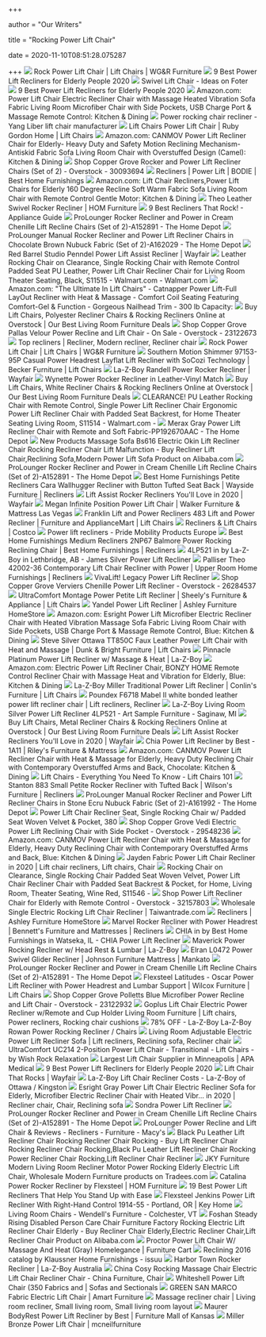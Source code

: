 +++
        
author = "Our Writers"
        
title = "Rocking Power Lift Chair"
        
date = 2020-11-10T08:51:28.075287
        
+++
[ ![](https://wgrfurniture.sirv.com/WGR/2019/02/4241358_1.jpg?scale.option=fill&scale.width=800&quality=60)](https://wgrfurniture.sirv.com/WGR/2019/02/4241358_1.jpg?scale.option=fill&scale.width=800&quality=60) Rock Power Lift Chair | Lift Chairs | WG&R Furniture
[ ![](https://www.womansworld.com/wp-content/uploads/2020/02/power-lift-la-z-boy.jpg?w=1024)](https://www.womansworld.com/wp-content/uploads/2020/02/power-lift-la-z-boy.jpg?w=1024) 9 Best Power Lift Recliners for Elderly People 2020
[ ![](https://foter.com/photos/388/swivel-lift-chair-7.jpg?s=ts3)](https://foter.com/photos/388/swivel-lift-chair-7.jpg?s=ts3) Swivel Lift Chair - Ideas on Foter
[ ![](https://www.womansworld.com/wp-content/uploads/2020/09/power-lift-recliners.png)](https://www.womansworld.com/wp-content/uploads/2020/09/power-lift-recliners.png) 9 Best Power Lift Recliners for Elderly People 2020
[ ![](https://images-na.ssl-images-amazon.com/images/I/819%2BjXisfvL._AC_SL1500_.jpg)](https://images-na.ssl-images-amazon.com/images/I/819%2BjXisfvL._AC_SL1500_.jpg) Amazon.com: Power Lift Chair Electric Recliner Chair with Massage Heated  Vibration Sofa Fabric Living Room Microfiber Chair with Side Pockets, USB  Charge Port & Massage Remote Control: Kitchen & Dining
[ ![](https://theliveyoung.com/wp-content/uploads/2020/03/AM_09383-1.jpg)](https://theliveyoung.com/wp-content/uploads/2020/03/AM_09383-1.jpg) Power rocking chair recliner - Yang Liber lift chair manufacturer
[ ![](https://imageresizer.furnituredealer.net/img/remote/images.furnituredealer.net/img/products%2Fwindermere_motion%2Fcolor%2Flift%20chairs%20br_19640-lf-bhvvo6kygs06kbxo3breghg.jpg?width=878&height=600&scale=both&trim.threshold=80)](https://imageresizer.furnituredealer.net/img/remote/images.furnituredealer.net/img/products%2Fwindermere_motion%2Fcolor%2Flift%20chairs%20br_19640-lf-bhvvo6kygs06kbxo3breghg.jpg?width=878&height=600&scale=both&trim.threshold=80) Lift Chairs Power Lift Chair | Ruby Gordon Home | Lift Chairs
[ ![](https://images-na.ssl-images-amazon.com/images/I/71qkAwBxfGL._AC_SX522_.jpg)](https://images-na.ssl-images-amazon.com/images/I/71qkAwBxfGL._AC_SX522_.jpg) Amazon.com: CANMOV Power Lift Recliner Chair for Elderly- Heavy Duty and  Safety Motion Reclining Mechanism-Antiskid Fabric Sofa Living Room Chair  with Overstuffed Design (Camel): Kitchen & Dining
[ ![](https://ak1.ostkcdn.com/images/products/30093694/Copper-Grove-Rocker-and-Power-Lift-Recliner-Chairs-Set-of-2-e822b324-1d00-44aa-b0f1-87419f011d01_600.jpg?impolicy=medium)](https://ak1.ostkcdn.com/images/products/30093694/Copper-Grove-Rocker-and-Power-Lift-Recliner-Chairs-Set-of-2-e822b324-1d00-44aa-b0f1-87419f011d01_600.jpg?impolicy=medium) Shop Copper Grove Rocker and Power Lift Recliner Chairs (Set of 2) -  Overstock - 30093694
[ ![](https://www.besthf.com/bcassets/prodimages2/large/8NW17L.jpg)](https://www.besthf.com/bcassets/prodimages2/large/8NW17L.jpg) Recliners | Power Lift | BODIE | Best Home Furnishings
[ ![](https://images-na.ssl-images-amazon.com/images/I/61d%2Bk0E%2BxIL._AC_SX522_.jpg)](https://images-na.ssl-images-amazon.com/images/I/61d%2Bk0E%2BxIL._AC_SX522_.jpg) Amazon.com: Lift Chair Recliners,Power Lift Chairs for Elderly 160 Degree  Recline Soft Warm Fabric Sofa Living Room Chair with Remote Control Gentle  Motor: Kitchen & Dining
[ ![](https://aca8cd9d105dbd447097-f6f51e4cef559c9308eef9d726fd38a7.ssl.cf1.rackcdn.com/510251-2.jpg)](https://aca8cd9d105dbd447097-f6f51e4cef559c9308eef9d726fd38a7.ssl.cf1.rackcdn.com/510251-2.jpg) Theo Leather Swivel Rocker Recliner | HOM Furniture
[ ![](https://bestvacuumresource.com/wp-content/uploads/Rocking-Recliner.jpg)](https://bestvacuumresource.com/wp-content/uploads/Rocking-Recliner.jpg) 9 Best Recliners That Rock! - Appliance Guide
[ ![](https://images.homedepot-static.com/productImages/a9fd7d90-88f8-4066-967d-578c198fcc58/svn/cream-prolounger-recliners-a152891-64_1000.jpg)](https://images.homedepot-static.com/productImages/a9fd7d90-88f8-4066-967d-578c198fcc58/svn/cream-prolounger-recliners-a152891-64_1000.jpg) ProLounger Rocker Recliner and Power in Cream Chenille Lift Recline Chairs  (Set of 2)-A152891 - The Home Depot
[ ![](https://images.homedepot-static.com/productImages/c9eb14ba-27ee-4a41-bd2f-abe32ff86c30/svn/chocolate-brown-prolounger-recliners-a162029-66_600.jpg)](https://images.homedepot-static.com/productImages/c9eb14ba-27ee-4a41-bd2f-abe32ff86c30/svn/chocolate-brown-prolounger-recliners-a162029-66_600.jpg) ProLounger Manual Rocker Recliner and Power Lift Recliner Chairs in  Chocolate Brown Nubuck Fabric (Set of 2)-A162029 - The Home Depot
[ ![](https://secure.img1-fg.wfcdn.com/im/92817873/resize-h800-w800%5Ecompr-r85/9506/95069632/Penndel+Power+Lift+Assist+Recliner.jpg)](https://secure.img1-fg.wfcdn.com/im/92817873/resize-h800-w800%5Ecompr-r85/9506/95069632/Penndel+Power+Lift+Assist+Recliner.jpg) Red Barrel Studio Penndel Power Lift Assist Recliner | Wayfair
[ ![](https://i5.walmartimages.com/asr/55eade29-9ae9-4c09-a74c-580a9747780d_1.25830502bcb033bea29e3b18f3cd7a93.jpeg?odnWidth=612&odnHeight=612&odnBg=ffffff)](https://i5.walmartimages.com/asr/55eade29-9ae9-4c09-a74c-580a9747780d_1.25830502bcb033bea29e3b18f3cd7a93.jpeg?odnWidth=612&odnHeight=612&odnBg=ffffff) Leather Rocking Chair on Clearance, Single Rocking Chair with Remote  Control Padded Seat PU Leather, Power Lift Chair Recliner Chair for Living  Room Theater Seating, Black, S11515 - Walmart.com - Walmart.com
[ ![](https://images-na.ssl-images-amazon.com/images/I/91ul5H46nJL._AC_SY450_.jpg)](https://images-na.ssl-images-amazon.com/images/I/91ul5H46nJL._AC_SY450_.jpg) Amazon.com: "The Ultimate In Lift Chairs" - Catnapper Power Lift-Full  LayOut Recliner with Heat & Massage - Comfort Coil Seating Featuring  Comfort-Gel & Function - Gorgeous Nailhead Trim - 300 lb Capacity:
[ ![](https://ak1.ostkcdn.com/images/products/26968176/ProLounger-Herringbone-Power-Recline-and-Lift-Chair-d6ddc37c-4692-4588-9e6a-70381c9276c1_1000.jpg?imwidth=400&impolicy=medium)](https://ak1.ostkcdn.com/images/products/26968176/ProLounger-Herringbone-Power-Recline-and-Lift-Chair-d6ddc37c-4692-4588-9e6a-70381c9276c1_1000.jpg?imwidth=400&impolicy=medium) Buy Lift Chairs, Polyester Recliner Chairs & Rocking Recliners Online at  Overstock | Our Best Living Room Furniture Deals
[ ![](https://ak1.ostkcdn.com/images/products/19458518/ProLounger-Power-Recline-and-Lift-Chair-Platinum-Grey-Velour-d7996beb-9fe6-40d6-b6eb-5adea9d8bf76.jpg)](https://ak1.ostkcdn.com/images/products/19458518/ProLounger-Power-Recline-and-Lift-Chair-Platinum-Grey-Velour-d7996beb-9fe6-40d6-b6eb-5adea9d8bf76.jpg) Shop Copper Grove Pallas Velour Power Recline and Lift Chair - On Sale -  Overstock - 23122673
[ ![](https://i.pinimg.com/736x/87/f2/29/87f2291bb8b973712021e6f3bfe61df7.jpg)](https://i.pinimg.com/736x/87/f2/29/87f2291bb8b973712021e6f3bfe61df7.jpg) Top recliners | Recliner, Modern recliner, Recliner chair
[ ![](https://wgrfurniture.sirv.com/WGR/2019/02/4241358_7.jpg?crop.x=center&crop.y=center&crop.width=302&crop.height=302&scale.option=fill&scale.width=302&scale.height=302)](https://wgrfurniture.sirv.com/WGR/2019/02/4241358_7.jpg?crop.x=center&crop.y=center&crop.width=302&crop.height=302&scale.option=fill&scale.width=302&scale.height=302) Rock Power Lift Chair | Lift Chairs | WG&R Furniture
[ ![](https://imageresizer.furnituredealer.net/img/remote/images.furnituredealer.net/img/products%2Fsouthern_motion%2Fcolor%2Fshimmer-1563505563_97153-95p-288-09-b1.jpg?w=300&h=300&trim.threshold=80)](https://imageresizer.furnituredealer.net/img/remote/images.furnituredealer.net/img/products%2Fsouthern_motion%2Fcolor%2Fshimmer-1563505563_97153-95p-288-09-b1.jpg?w=300&h=300&trim.threshold=80) Southern Motion Shimmer 97153-95P Casual Power Headrest Layflat Lift  Recliner with SoCozi Technology | Becker Furniture | Lift Chairs
[ ![](https://secure.img1-fg.wfcdn.com/im/77938032/compr-r85/9999/99996936/randell-power-rocker-recliner.jpg)](https://secure.img1-fg.wfcdn.com/im/77938032/compr-r85/9999/99996936/randell-power-rocker-recliner.jpg) La-Z-Boy Randell Power Rocker Recliner | Wayfair
[ ![](https://www.finewebstores.com/assets/images/BHF/9MP17-1LV.jpg)](https://www.finewebstores.com/assets/images/BHF/9MP17-1LV.jpg) Wynette Power Rocker Recliner in Leather-Vinyl Match
[ ![](https://ak1.ostkcdn.com/images/products/26965887/Copper-Grove-Metsamor-Power-Lift-Reclining-Chair-with-Remote-Control-97d66223-f4aa-4a5f-870f-fd90659af521_600.jpg?imwidth=400&impolicy=medium)](https://ak1.ostkcdn.com/images/products/26965887/Copper-Grove-Metsamor-Power-Lift-Reclining-Chair-with-Remote-Control-97d66223-f4aa-4a5f-870f-fd90659af521_600.jpg?imwidth=400&impolicy=medium) Buy Lift Chairs, White Recliner Chairs & Rocking Recliners Online at  Overstock | Our Best Living Room Furniture Deals
[ ![](https://i5.walmartimages.com/asr/be63b367-2bfc-4595-a3fe-45ec868a12f3_1.ad083545c20a0337e904d9249dcb0801.jpeg?odnWidth=612&odnHeight=612&odnBg=ffffff)](https://i5.walmartimages.com/asr/be63b367-2bfc-4595-a3fe-45ec868a12f3_1.ad083545c20a0337e904d9249dcb0801.jpeg?odnWidth=612&odnHeight=612&odnBg=ffffff) CLEARANCE! PU Leather Rocking Chair with Remote Control, Single Power Lift  Recliner Chair Ergonomic Power Lift Recliner Chair with Padded Seat  Backrest, for Home Theater Seating Living Room, S11514 - Walmart.com -
[ ![](https://images.homedepot-static.com/productImages/78ebc147-c01d-4c31-97ed-870b1a794d70/svn/gray-merax-recliners-pp192670aac-64_1000.jpg)](https://images.homedepot-static.com/productImages/78ebc147-c01d-4c31-97ed-870b1a794d70/svn/gray-merax-recliners-pp192670aac-64_1000.jpg) Merax Gray Power Lift Recliner Chair with Remote and Soft  Fabric-PP192670AAC - The Home Depot
[ ![](https://sc01.alicdn.com/kf/HTB1U45oinnI8KJjy0Ffq6AdoVXam.jpg_350x350.jpg)](https://sc01.alicdn.com/kf/HTB1U45oinnI8KJjy0Ffq6AdoVXam.jpg_350x350.jpg) New Products Massage Sofa Bs616 Electric Okin Lift Recliner Chair Rocking  Recliner Chair Lift Malfunction - Buy Recliner Lift Chair,Reclining  Sofa,Modern Power Lift Sofa Product on Alibaba.com
[ ![](https://images.homedepot-static.com/productImages/4eab8bb4-6404-4f93-bbcb-3005620267be/svn/cream-prolounger-recliners-a152891-66_600.jpg)](https://images.homedepot-static.com/productImages/4eab8bb4-6404-4f93-bbcb-3005620267be/svn/cream-prolounger-recliners-a152891-66_600.jpg) ProLounger Rocker Recliner and Power in Cream Chenille Lift Recline Chairs  (Set of 2)-A152891 - The Home Depot
[ ![](https://images.furnituredealer.net/img/products%2Fbest_home_furnishings%2Fcolor%2Fmedium%20recliners_1aw45-m4.jpg)](https://images.furnituredealer.net/img/products%2Fbest_home_furnishings%2Fcolor%2Fmedium%20recliners_1aw45-m4.jpg) Best Home Furnishings Petite Recliners Cara Wallhugger Recliner with Button  Tufted Seat Back | Wayside Furniture | Recliners
[ ![](https://secure.img1-fg.wfcdn.com/im/83458703/resize-h240-w240%5Ecompr-r85/1141/114198444/default_name.jpg)](https://secure.img1-fg.wfcdn.com/im/83458703/resize-h240-w240%5Ecompr-r85/1141/114198444/default_name.jpg) Lift Assist Rocker Recliners You'll Love in 2020 | Wayfair
[ ![](https://walkerfurniture.com/images/thumbs/0006242_101-RED-LIFT_161ce_1500.jpeg)](https://walkerfurniture.com/images/thumbs/0006242_101-RED-LIFT_161ce_1500.jpeg) Megan Infinite Position Power Lift Chair | Walker Furniture & Mattress Las  Vegas
[ ![](https://imageresizer.furnituredealer.net/img/remote/images.furnituredealer.net/img/products%2Ffranklin%2Fcolor%2Flift%20and%20power%20recliners%20fr_483-b.jpg?width=878&height=600&scale=both&trim.threshold=80)](https://imageresizer.furnituredealer.net/img/remote/images.furnituredealer.net/img/products%2Ffranklin%2Fcolor%2Flift%20and%20power%20recliners%20fr_483-b.jpg?width=878&height=600&scale=both&trim.threshold=80) Franklin Lift and Power Recliners 483 Lift and Power Recliner | Furniture  and ApplianceMart | Lift Chairs
[ ![](https://images.costco-static.com/ImageDelivery/imageService?profileId=12026539&imageId=100483164-894__1&recipeName=350)](https://images.costco-static.com/ImageDelivery/imageService?profileId=12026539&imageId=100483164-894__1&recipeName=350) Recliners & Lift Chairs | Costco
[ ![](https://pridemobility.eu/wp-content/uploads/2019/06/C1-450x450.jpg)](https://pridemobility.eu/wp-content/uploads/2019/06/C1-450x450.jpg) Power lift recliners - Pride Mobility Products Europe
[ ![](https://imageresizer.furnituredealer.net/img/remote/images.furnituredealer.net/img/products%2Fbest_home_furnishings%2Fcolor%2Fmedium%20recliners_2np67-b6.jpg?width=878&height=600&scale=both&trim.threshold=80)](https://imageresizer.furnituredealer.net/img/remote/images.furnituredealer.net/img/products%2Fbest_home_furnishings%2Fcolor%2Fmedium%20recliners_2np67-b6.jpg?width=878&height=600&scale=both&trim.threshold=80) Best Home Furnishings Medium Recliners 2NP67 Balmore Power Rocking  Reclining Chair | Best Home Furnishings | Recliners
[ ![](https://images.webfronts.com/cache/melnimpfntyf.jpg?imgeng=/w_500/h_500/m_letterbox_ffffff_100)](https://images.webfronts.com/cache/melnimpfntyf.jpg?imgeng=/w_500/h_500/m_letterbox_ffffff_100) 4LP521 in by La-Z-Boy in Lethbridge, AB - James Silver Power Lift Recliner
[ ![](https://imageresizer.furnituredealer.net/img/remote/images.furnituredealer.net/img/products%2Fpalliser%2Fcolor%2Ftheo%2042002_42002-36-b7.jpg?width=878&height=600&scale=both&trim.threshold=80)](https://imageresizer.furnituredealer.net/img/remote/images.furnituredealer.net/img/products%2Fpalliser%2Fcolor%2Ftheo%2042002_42002-36-b7.jpg?width=878&height=600&scale=both&trim.threshold=80) Palliser Theo 42002-36 Contemporary Lift Chair Recliner with Power | Upper  Room Home Furnishings | Recliners
[ ![](https://cdn.wellwise.ca/product-images/606509657228-0.png?w=670)](https://cdn.wellwise.ca/product-images/606509657228-0.png?w=670) VivaLift! Legacy Power Lift Recliner
[ ![](https://ak1.ostkcdn.com/images/products/26284537/Avenue-Greene-Hammond-Power-Lift-Recliner-466dcf5f-e19c-41d5-a7f5-c2530af98865.jpg)](https://ak1.ostkcdn.com/images/products/26284537/Avenue-Greene-Hammond-Power-Lift-Recliner-466dcf5f-e19c-41d5-a7f5-c2530af98865.jpg) Shop Copper Grove Verviers Chenille Power Lift Recliner - Overstock -  26284537
[ ![](https://imageresizer.furnituredealer.net/img/remote/images.furnituredealer.net/img/products%2Fultracomfort%2Fcolor%2Fmontage%20uc_uc542-jpt-rainstorm-b1.jpg?width=1024&height=768&scale=both&trim.threshold=50&trim.percentpadding=10)](https://imageresizer.furnituredealer.net/img/remote/images.furnituredealer.net/img/products%2Fultracomfort%2Fcolor%2Fmontage%20uc_uc542-jpt-rainstorm-b1.jpg?width=1024&height=768&scale=both&trim.threshold=50&trim.percentpadding=10) UltraComfort Montage Power Petite Lift Recliner | Sheely's Furniture &  Appliance | Lift Chairs
[ ![](https://ashleyfurniture.scene7.com/is/image/AshleyFurniture/10900-12-T107-699-OPEN?$AFHS-PDP-Main$)](https://ashleyfurniture.scene7.com/is/image/AshleyFurniture/10900-12-T107-699-OPEN?$AFHS-PDP-Main$) Yandel Power Lift Recliner | Ashley Furniture HomeStore
[ ![](https://images-na.ssl-images-amazon.com/images/I/81NwOU%2B2uPL._AC_SX522_.jpg)](https://images-na.ssl-images-amazon.com/images/I/81NwOU%2B2uPL._AC_SX522_.jpg) Amazon.com: Esright Power Lift Microfiber Electric Recliner Chair with  Heated Vibration Massage Sofa Fabric Living Room Chair with Side Pockets,  USB Charge Port & Massage Remote Control, Blue: Kitchen & Dining
[ ![](https://imageresizer.furnituredealer.net/img/remote/images.furnituredealer.net/img/products%2Fsteve_silver%2Fcolor%2Fottawa-1172854226_tt850c-b9.jpg?width=878&height=600&scale=both&trim.threshold=80)](https://imageresizer.furnituredealer.net/img/remote/images.furnituredealer.net/img/products%2Fsteve_silver%2Fcolor%2Fottawa-1172854226_tt850c-b9.jpg?width=878&height=600&scale=both&trim.threshold=80) Steve Silver Ottawa TT850C Faux Leather Power Lift Chair with Heat and  Massage | Dunk & Bright Furniture | Lift Chairs
[ ![](https://content.la-z-boy.com/Images/product/categoryalt/KR3a_PINNACLE_B983984.jpg)](https://content.la-z-boy.com/Images/product/categoryalt/KR3a_PINNACLE_B983984.jpg) Pinnacle Platinum Power Lift Recliner w/ Massage & Heat | La-Z-Boy
[ ![](https://m.media-amazon.com/images/I/71d56NNHgfL._AC_SS350_.jpg)](https://m.media-amazon.com/images/I/71d56NNHgfL._AC_SS350_.jpg) Amazon.com: Electric Power Lift Recliner Chair, BONZY HOME Remote Control Recliner  Chair with Massage Heat and Vibration for Elderly, Blue: Kitchen & Dining
[ ![](https://imageresizer.furnituredealer.net/img/remote/images.furnituredealer.net/img/products%2Fla-z-boy%2Fcolor%2Fmiller%20792_2bl792d160662-b17.jpg?width=1024&height=768&scale=both&trim.threshold=50&trim.percentpadding=10)](https://imageresizer.furnituredealer.net/img/remote/images.furnituredealer.net/img/products%2Fla-z-boy%2Fcolor%2Fmiller%20792_2bl792d160662-b17.jpg?width=1024&height=768&scale=both&trim.threshold=50&trim.percentpadding=10) La-Z-Boy Miller Traditional Power Lift Recliner | Conlin's Furniture | Lift  Chairs
[ ![](https://i.pinimg.com/originals/ed/b4/ef/edb4ef613b7e0ddf12d635efad713468.png)](https://i.pinimg.com/originals/ed/b4/ef/edb4ef613b7e0ddf12d635efad713468.png) Poundex F6718 Mabel II white bonded leather power lift recliner chair | Lift  recliners, Recliner
[ ![](https://images2.imgix.net/p4dbimg/clients/879/images/a100k_james_4lp-521_e153767.jpg?fit=fill&trim=color&trimcolor=FFFFFF&trimtol=5&bg=FFFFFF&w=768&h=576&fm=pjpg&auto=format)](https://images2.imgix.net/p4dbimg/clients/879/images/a100k_james_4lp-521_e153767.jpg?fit=fill&trim=color&trimcolor=FFFFFF&trimtol=5&bg=FFFFFF&w=768&h=576&fm=pjpg&auto=format) La-Z-Boy Living Room Silver Power Lift Recliner 4LP521 - Art Sample  Furniture - Saginaw, MI
[ ![](https://ak1.ostkcdn.com/images/products/30269562/Strick-Bolton-Modern-Power-Recline-and-Lift-Chair-with-Heat-and-Massage-89e24992-f071-4e02-9c62-6a4bffd89646_1000.jpg?imwidth=400&impolicy=medium)](https://ak1.ostkcdn.com/images/products/30269562/Strick-Bolton-Modern-Power-Recline-and-Lift-Chair-with-Heat-and-Massage-89e24992-f071-4e02-9c62-6a4bffd89646_1000.jpg?imwidth=400&impolicy=medium) Buy Lift Chairs, Metal Recliner Chairs & Rocking Recliners Online at  Overstock | Our Best Living Room Furniture Deals
[ ![](https://secure.img1-fg.wfcdn.com/im/98891643/resize-h310-w310%5Ecompr-r85/1228/122856015/bhodhini-power-recliner.jpg)](https://secure.img1-fg.wfcdn.com/im/98891643/resize-h310-w310%5Ecompr-r85/1228/122856015/bhodhini-power-recliner.jpg) Lift Assist Rocker Recliners You'll Love in 2020 | Wayfair
[ ![](https://cdn.knorrweb.com/best/800x800/1a11_21523b_lift.jpg)](https://cdn.knorrweb.com/best/800x800/1a11_21523b_lift.jpg) Chia Power Lift Recliner by Best - 1A11 | Riley's Furniture & Mattress
[ ![](https://images-na.ssl-images-amazon.com/images/I/812XMjanU6L._AC_SL1500_.jpg)](https://images-na.ssl-images-amazon.com/images/I/812XMjanU6L._AC_SL1500_.jpg) Amazon.com: CANMOV Power Lift Recliner Chair with Heat & Massage for  Elderly, Heavy Duty Reclining Chair with Contemporary Overstuffed Arms and  Back, Chocolate: Kitchen & Dining
[ ![](https://www.lc101.net/cache/1463067935221/content/lift-chair-up.jpg)](https://www.lc101.net/cache/1463067935221/content/lift-chair-up.jpg) Lift Chairs - Everything You Need To Know - Lift Chairs 101
[ ![](https://images.furnituredealer.net/img/products%2Fstanton%2Fcolor%2F883%20recliner_88353-m1.jpg)](https://images.furnituredealer.net/img/products%2Fstanton%2Fcolor%2F883%20recliner_88353-m1.jpg) Stanton 883 Small Petite Rocker Recliner with Tufted Back | Wilson's  Furniture | Recliners
[ ![](https://images.homedepot-static.com/productImages/bcfaa095-2685-418a-a1b6-acec05afe0dc/svn/stone-ecru-prolounger-recliners-a161992-77_600.jpg)](https://images.homedepot-static.com/productImages/bcfaa095-2685-418a-a1b6-acec05afe0dc/svn/stone-ecru-prolounger-recliners-a161992-77_600.jpg) ProLounger Manual Rocker Recliner and Power Lift Recliner Chairs in Stone  Ecru Nubuck Fabric (Set of 2)-A161992 - The Home Depot
[ ![](https://i5.walmartimages.com/asr/b26cc8f7-bf23-4810-9369-0d07bdcc0f3b_1.7bd73176aeecbe145989e0cb70a2240b.jpeg?odnWidth=612&odnHeight=612&odnBg=ffffff)](https://i5.walmartimages.com/asr/b26cc8f7-bf23-4810-9369-0d07bdcc0f3b_1.7bd73176aeecbe145989e0cb70a2240b.jpeg?odnWidth=612&odnHeight=612&odnBg=ffffff) Power Lift Chair Recliner Seat, Single Rocking Chair w/ Padded Seat Woven  Velvet & Pocket, 380
[ ![](https://ak1.ostkcdn.com/images/products/29548236/Merax-Electric-Power-Lift-Recliner-Chair-with-Side-Pocket-for-Elderly-d61e1cf7-f611-4e35-a4bb-fdce0b88c222_600.jpg?impolicy=medium)](https://ak1.ostkcdn.com/images/products/29548236/Merax-Electric-Power-Lift-Recliner-Chair-with-Side-Pocket-for-Elderly-d61e1cf7-f611-4e35-a4bb-fdce0b88c222_600.jpg?impolicy=medium) Shop Copper Grove Vedi Electric Power Lift Reclining Chair with Side Pocket  - Overstock - 29548236
[ ![](https://m.media-amazon.com/images/I/81gMTux5ldL._AC_SS350_.jpg)](https://m.media-amazon.com/images/I/81gMTux5ldL._AC_SS350_.jpg) Amazon.com: CANMOV Power Lift Recliner Chair with Heat & Massage for  Elderly, Heavy Duty Reclining Chair with Contemporary Overstuffed Arms and  Back, Blue: Kitchen & Dining
[ ![](https://i.pinimg.com/originals/49/ed/4c/49ed4c2579f6138a672461b29f8ad77c.png)](https://i.pinimg.com/originals/49/ed/4c/49ed4c2579f6138a672461b29f8ad77c.png) Jayden Fabric Power Lift Chair Recliner in 2020 | Lift chair recliners, Lift  chairs, Chair
[ ![](https://i5.walmartimages.com/asr/f6a43f7b-635a-40b7-9e7b-db34a055b4a9_1.b4d87839b7cb6f97c296f194875a4780.jpeg?odnWidth=612&odnHeight=612&odnBg=ffffff)](https://i5.walmartimages.com/asr/f6a43f7b-635a-40b7-9e7b-db34a055b4a9_1.b4d87839b7cb6f97c296f194875a4780.jpeg?odnWidth=612&odnHeight=612&odnBg=ffffff) Rocking Chair on Clearance, Single Rocking Chair Padded Seat Woven Velvet, Power  Lift Chair Recliner Chair with Padded Seat Backrest & Pocket, for Home,  Living Room, Theater Seating, Wine Red, S11546 -
[ ![](https://ak1.ostkcdn.com/images/products/is/images/direct/654489d047ae668b954abafb937d7ec0df149831/Power-Lift-Recliner-Chair-for-Elderly-with-Remote-Control.jpg?impolicy=medium)](https://ak1.ostkcdn.com/images/products/is/images/direct/654489d047ae668b954abafb937d7ec0df149831/Power-Lift-Recliner-Chair-for-Elderly-with-Remote-Control.jpg?impolicy=medium) Shop Power Lift Recliner Chair for Elderly with Remote Control - Overstock  - 32157803
[ ![](https://sc01.alicdn.com/kf/UT8dEqLXAFaXXagOFbX2/200102715/UT8dEqLXAFaXXagOFbX2.jpg)](https://sc01.alicdn.com/kf/UT8dEqLXAFaXXagOFbX2/200102715/UT8dEqLXAFaXXagOFbX2.jpg) Wholesale Single Electric Rocking Lift Chair Recliner | Taiwantrade.com
[ ![](https://ashleyfurniture.scene7.com/is/image/AshleyFurniture/10900-12-T107-699-P1-KO?$AFHS-Grid-1X$)](https://ashleyfurniture.scene7.com/is/image/AshleyFurniture/10900-12-T107-699-P1-KO?$AFHS-Grid-1X$) Recliners | Ashley Furniture HomeStore
[ ![](https://images.furnituredealer.net/img/products%2Fsouthern_motion%2Fcolor%2Fmarvel%20881p_1881-186-17-b1.jpg)](https://images.furnituredealer.net/img/products%2Fsouthern_motion%2Fcolor%2Fmarvel%20881p_1881-186-17-b1.jpg) Marvel Rocker Recliner with Power Headrest | Bennett's Furniture and  Mattresses | Recliners
[ ![](https://images.webfronts.com/cache/frvivweemylx.jpg?imgeng=/w_500/h_500/m_letterbox_ffffff_100)](https://images.webfronts.com/cache/frvivweemylx.jpg?imgeng=/w_500/h_500/m_letterbox_ffffff_100) CHIA in by Best Home Furnishings in Watseka, IL - CHIA Power Lift Recliner
[ ![](http://content.la-z-boy.com/Images/product/category/recliners/large/1HR_582_toggle.jpg)](http://content.la-z-boy.com/Images/product/category/recliners/large/1HR_582_toggle.jpg) Maverick Power Rocking Recliner w/ Head Rest & Lumbar | La-Z-Boy
[ ![](https://www.jfmankato.com/wp-content/uploads/l0472-e1544639473845.jpg)](https://www.jfmankato.com/wp-content/uploads/l0472-e1544639473845.jpg) Elran L0472 Power Swivel Glider Recliner | Johnson Furniture Mattress |  Mankato
[ ![](https://images.homedepot-static.com/productImages/6f1ce1a4-709e-440f-beb1-07bc427f6944/svn/cream-prolounger-recliners-a152891-e1_600.jpg)](https://images.homedepot-static.com/productImages/6f1ce1a4-709e-440f-beb1-07bc427f6944/svn/cream-prolounger-recliners-a152891-e1_600.jpg) ProLounger Rocker Recliner and Power in Cream Chenille Lift Recline Chairs  (Set of 2)-A152891 - The Home Depot
[ ![](https://imageresizer.furnituredealer.net/img/remote/images.furnituredealer.net/img/products%2Fflexsteel%2Fcolor%2Foscar--660344646_1590-50ph-629-72-b1.jpg?width=878&height=600&scale=both&trim.threshold=80)](https://imageresizer.furnituredealer.net/img/remote/images.furnituredealer.net/img/products%2Fflexsteel%2Fcolor%2Foscar--660344646_1590-50ph-629-72-b1.jpg?width=878&height=600&scale=both&trim.threshold=80) Flexsteel Latitudes - Oscar Power Lift Recliner with Power Headrest and  Lumbar Support | Wilcox Furniture | Lift Chairs
[ ![](https://ak1.ostkcdn.com/images/products/18157619/ProLounger-Power-Recline-and-Lift-Chair-Blue-Microfiber-1dbce0c2-83fd-48d3-93ab-9e087efe7c2b_600.jpg?impolicy=medium)](https://ak1.ostkcdn.com/images/products/18157619/ProLounger-Power-Recline-and-Lift-Chair-Blue-Microfiber-1dbce0c2-83fd-48d3-93ab-9e087efe7c2b_600.jpg?impolicy=medium) Shop Copper Grove Polletts Blue Microfiber Power Recline and Lift Chair -  Overstock - 23122932
[ ![](https://i.pinimg.com/originals/2a/49/2b/2a492b4537b3bd81f29135f989e25c54.jpg)](https://i.pinimg.com/originals/2a/49/2b/2a492b4537b3bd81f29135f989e25c54.jpg) Goplus Lift Chair Electric Power Recliner w/Remote and Cup Holder Living  Room Furniture | Lift chairs, Power recliners, Rocking chair cushions
[ ![](https://images.kaiyo.com/136975/la-z-boy/chairs/recliners/la-z-boy-power-lift-recliner.jpeg)](https://images.kaiyo.com/136975/la-z-boy/chairs/recliners/la-z-boy-power-lift-recliner.jpeg) 78% OFF - La-Z-Boy La-Z-Boy Rowan Power Rocking Recliner / Chairs
[ ![](https://i.pinimg.com/originals/79/25/19/792519ad07baf5b99b64c69a977cbae7.jpg)](https://i.pinimg.com/originals/79/25/19/792519ad07baf5b99b64c69a977cbae7.jpg) Living Room Adjustable Electric Power Lift Recliner Sofa | Lift recliners,  Reclining sofa, Recliner chair
[ ![](https://st.hzcdn.com/simgs/1cb1a2ac0beb47d1_4-1690/home-design.jpg)](https://st.hzcdn.com/simgs/1cb1a2ac0beb47d1_4-1690/home-design.jpg) UltraComfort UC214 2-Position Power Lift Chair - Transitional - Lift Chairs  - by Wish Rock Relaxation
[ ![](https://apamedical.com/wp-content/uploads/2018/11/APA-Medical_LiftChairs-3.png)](https://apamedical.com/wp-content/uploads/2018/11/APA-Medical_LiftChairs-3.png) Largest Lift Chair Supplier in Minneapolis | APA Medical
[ ![](https://www.womansworld.com/wp-content/uploads/2020/02/power-lift-flanigan.jpg?w=1024)](https://www.womansworld.com/wp-content/uploads/2020/02/power-lift-flanigan.jpg?w=1024) 9 Best Power Lift Recliners for Elderly People 2020
[ ![](https://secure.img1-fg.wfcdn.com/im/99390037/resize-h310-w310%5Ecompr-r85/7583/75830836/lift-assist-standard-power-reclining-full-body-massage-chair.jpg)](https://secure.img1-fg.wfcdn.com/im/99390037/resize-h310-w310%5Ecompr-r85/7583/75830836/lift-assist-standard-power-reclining-full-body-massage-chair.jpg) Lift Chair That Rocks | Wayfair
[ ![](https://stylemeetscomfort.ca/wp-content/uploads/2020/07/La-Z-Boy_James_Power_Lift_Recliner_Brown.jpg)](https://stylemeetscomfort.ca/wp-content/uploads/2020/07/La-Z-Boy_James_Power_Lift_Recliner_Brown.jpg) La-Z-Boy Lift Chair Recliner Costs - La-Z-Boy of Ottawa / Kingston
[ ![](https://i.pinimg.com/564x/6f/62/f4/6f62f47b7cbc4171cb5af1d5092cab87.jpg)](https://i.pinimg.com/564x/6f/62/f4/6f62f47b7cbc4171cb5af1d5092cab87.jpg) Esright Gray Power Lift Chair Electric Recliner Sofa for Elderly,  Microfiber Electric Recliner Chair with Heated Vibr... in 2020 | Recliner  chair, Chair, Reclining sofa
[ ![](https://www.finewebstores.com/assets/images/BHF/1AW21.jpg)](https://www.finewebstores.com/assets/images/BHF/1AW21.jpg) Sondra Power Lift Recliner
[ ![](https://images.homedepot-static.com/productImages/c663180f-33e1-428d-a3da-46c4f8ad560b/svn/cream-prolounger-recliners-a152891-a0_600.jpg)](https://images.homedepot-static.com/productImages/c663180f-33e1-428d-a3da-46c4f8ad560b/svn/cream-prolounger-recliners-a152891-a0_600.jpg) ProLounger Rocker Recliner and Power in Cream Chenille Lift Recline Chairs  (Set of 2)-A152891 - The Home Depot
[ ![](https://slimages.macys.com/is/image/MCY/products/4/optimized/12718234_fpx.tif?op_sharpen=1&wid=500&hei=613&fit=fit,1&$filtersm$)](https://slimages.macys.com/is/image/MCY/products/4/optimized/12718234_fpx.tif?op_sharpen=1&wid=500&hei=613&fit=fit,1&$filtersm$) ProLounger Power Recline and Lift Chair & Reviews - Recliners - Furniture -  Macy's
[ ![](https://sc02.alicdn.com/kf/HTB1j6ERxMmTBuNjy1Xbq6yMrVXab.jpg_350x350.jpg)](https://sc02.alicdn.com/kf/HTB1j6ERxMmTBuNjy1Xbq6yMrVXab.jpg_350x350.jpg) Black Pu Leather Lift Recliner Chair Rocking Recliner Chair Rocking - Buy Lift  Recliner Chair Rocking Recliner Chair Rocking,Black Pu Leather Lift  Recliner Chair Rocking Power Recliner Chair Rocking,Lift Recliner Chair  Recliner
[ ![](https://img.tradees.com/file/upload/2020/06/27/JKY-Furniture-Modern-Living-Room-Recliner-Motor-Power-Rocking-Elderly-Electric-Lift-Chair.jpg)](https://img.tradees.com/file/upload/2020/06/27/JKY-Furniture-Modern-Living-Room-Recliner-Motor-Power-Rocking-Elderly-Electric-Lift-Chair.jpg) JKY Furniture Modern Living Room Recliner Motor Power Rocking Elderly Electric  Lift Chair, Wholesale Modern Furniture products on Tradees.com
[ ![](https://aca8cd9d105dbd447097-f6f51e4cef559c9308eef9d726fd38a7.ssl.cf1.rackcdn.com/328011-2.jpg)](https://aca8cd9d105dbd447097-f6f51e4cef559c9308eef9d726fd38a7.ssl.cf1.rackcdn.com/328011-2.jpg) Catalina Power Rocker Recliner by Flexsteel | HOM Furniture
[ ![](https://www.firstforwomen.com/wp-content/uploads/sites/2/2019/11/giantex-power-lift.jpg?w=750)](https://www.firstforwomen.com/wp-content/uploads/sites/2/2019/11/giantex-power-lift.jpg?w=750) 19 Best Power Lift Recliners That Help You Stand Up with Ease
[ ![](https://images2.imgix.net/p4dbimg/clients/20220/images/flexsteel-power-lift-recl-jenkins-1914-55_4.jpg?trim=color&trimcolor=FFFFFF&trimtol=5&w=1024&h=768&fm=pjpg&auto=format)](https://images2.imgix.net/p4dbimg/clients/20220/images/flexsteel-power-lift-recl-jenkins-1914-55_4.jpg?trim=color&trimcolor=FFFFFF&trimtol=5&w=1024&h=768&fm=pjpg&auto=format) Flexsteel Jenkins Power Lift Recliner With Right-Hand Control 1914-55 -  Portland, OR | Key Home
[ ![](https://images2.imgix.net/p4dbimg/p20321/images/flexsteel%20rocker%20power%20recliner%20in%20leather.jpg?fit=fill&trim=color&trimcolor=FFFFFF&trimtol=5&bg=FFFFFF&w=384&h=288&fm=pjpg&auto=format)](https://images2.imgix.net/p4dbimg/p20321/images/flexsteel%20rocker%20power%20recliner%20in%20leather.jpg?fit=fill&trim=color&trimcolor=FFFFFF&trimtol=5&bg=FFFFFF&w=384&h=288&fm=pjpg&auto=format) Living Room Chairs - Wendell's Furniture - Colchester, VT
[ ![](https://sc01.alicdn.com/kf/HTB16PGVbOjQBKNjSZFnq6y_DpXa6.jpg)](https://sc01.alicdn.com/kf/HTB16PGVbOjQBKNjSZFnq6y_DpXa6.jpg) Foshan Steady Rising Disabled Person Care Chair Furniture Factory Rocking  Electric Lift Recliner Chair Elderly - Buy Recliner Chair Elderly,Electric  Recliner Chair,Lift Recliner Chair Product on Alibaba.com
[ ![](https://smhttp-ssl-77687.nexcesscdn.net/media/catalog/product/cache/1/image/650x650/9df78eab33525d08d6e5fb8d27136e95/9/8/9860GRY-1LT-recliner-1.jpg)](https://smhttp-ssl-77687.nexcesscdn.net/media/catalog/product/cache/1/image/650x650/9df78eab33525d08d6e5fb8d27136e95/9/8/9860GRY-1LT-recliner-1.jpg) Proctor Power Lift Chair W/ Massage And Heat (Gray) Homelegance | Furniture  Cart
[ ![](https://image.isu.pub/170221160007-8f7538d5239610ff95263528ca0d0258/jpg/page_54.jpg)](https://image.isu.pub/170221160007-8f7538d5239610ff95263528ca0d0258/jpg/page_54.jpg) Reclining 2016 catalog by Klaussner Home Furnishings - issuu
[ ![](https://www.la-z-boy.com.au/media/catalog/product/cache/bd6cc75e01c91739dae3079b05f7c0a8/3/0/30T532CPA_primary1017124030.jpg)](https://www.la-z-boy.com.au/media/catalog/product/cache/bd6cc75e01c91739dae3079b05f7c0a8/3/0/30T532CPA_primary1017124030.jpg) Harbor Town Rocker Recliner | La-Z-Boy Australia
[ ![](https://image.made-in-china.com/202f0j00lfFYTnRPgjqW/Cosy-Rocking-Massage-Chair-Electric-Lift-Chair-Recliner-Chair.jpg)](https://image.made-in-china.com/202f0j00lfFYTnRPgjqW/Cosy-Rocking-Massage-Chair-Electric-Lift-Chair-Recliner-Chair.jpg) China Cosy Rocking Massage Chair Electric Lift Chair Recliner Chair - China  Furniture, Chair
[ ![](https://cdn.sofasandsectionals.com/images/photos/44869.original.jpg?1511346018)](https://cdn.sofasandsectionals.com/images/photos/44869.original.jpg?1511346018) Whiteshell Power Lift Chair (350 Fabrics and | Sofas and Sectionals
[ ![](https://www.amartfurniture.com.au/dw/image/v2/BDDT_PRD/on/demandware.static/-/Sites-amart-master-catalog/default/dw7aede742/images/hi-res/686050010_003_04222020.jpg?sw=1610)](https://www.amartfurniture.com.au/dw/image/v2/BDDT_PRD/on/demandware.static/-/Sites-amart-master-catalog/default/dw7aede742/images/hi-res/686050010_003_04222020.jpg?sw=1610) GREEN SAN MARCO Fabric Electric Lift Chair | Amart Furniture
[ ![](https://i.pinimg.com/736x/a7/9d/67/a79d67d86ca1a49a8706468637f70890.jpg)](https://i.pinimg.com/736x/a7/9d/67/a79d67d86ca1a49a8706468637f70890.jpg) Massage recliner chair | Living room recliner, Small living room, Small  living room layout
[ ![](https://cdn.knorrweb.com/best/800x800/e90e137b2a497bb58eddf973b68200d1.jpg)](https://cdn.knorrweb.com/best/800x800/e90e137b2a497bb58eddf973b68200d1.jpg) Maurer BodyRest Power Lift Recliner by Best | Furniture Mall of Kansas
[ ![](https://static.wixstatic.com/media/186f7b_999f526b382d4d08a6dc42ce686276b4~mv2.jpg/v1/fit/w_500,h_500,q_90/file.jpg)](https://static.wixstatic.com/media/186f7b_999f526b382d4d08a6dc42ce686276b4~mv2.jpg/v1/fit/w_500,h_500,q_90/file.jpg) Miller Bronze Power Lift Chair | mcneilfurniture
